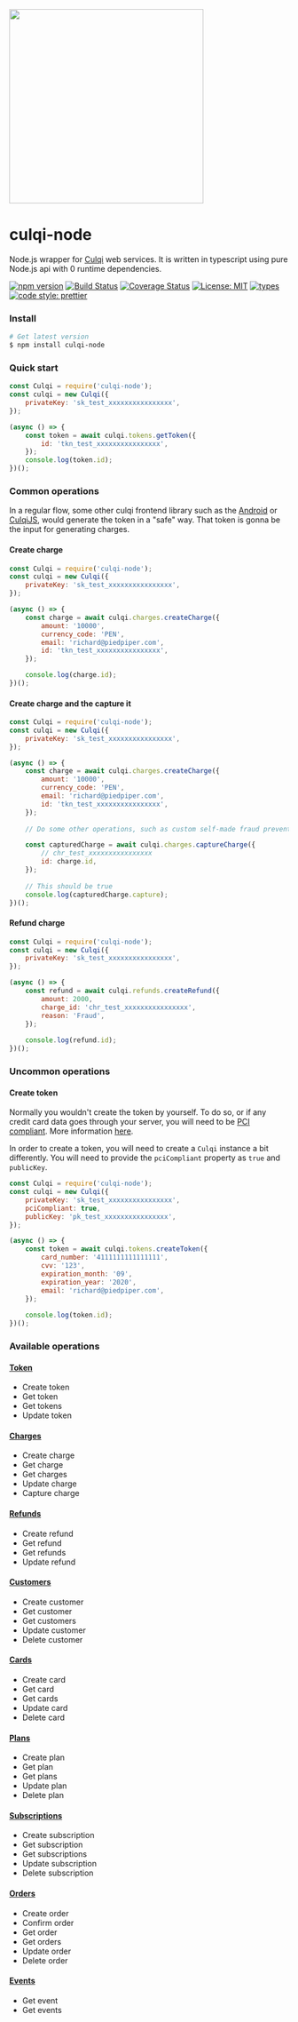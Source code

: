 <img src="https://raw.githubusercontent.com/giwiro/culqi-node/feature/v2/assets/culqi.jpg" width="350" />

# culqi-node
Node.js wrapper for [Culqi](https://www.culqi.com/) web services. It is written in typescript using pure Node.js api with 0 runtime dependencies.

[![npm version](https://badge.fury.io/js/culqi-node.svg)](https://badge.fury.io/js/culqi-node)
[![Build Status](https://travis-ci.org/giwiro/culqi-node.svg?branch=master)](https://travis-ci.org/giwiro/culqi-node)
[![Coverage Status](https://coveralls.io/repos/github/giwiro/culqi-node/badge.svg?branch=master)](https://coveralls.io/github/giwiro/culqi-node?branch=master)
[![License: MIT](https://img.shields.io/badge/License-MIT-blue.svg)](https://opensource.org/licenses/MIT)
[![types](https://img.shields.io/npm/types/culqi-node)]()
[![code style: prettier](https://img.shields.io/badge/code_style-prettier-ff69b4.svg)](https://github.com/prettier/prettier)

### Install
```sh
# Get latest version
$ npm install culqi-node
```

### Quick start
```javascript
const Culqi = require('culqi-node');
const culqi = new Culqi({
    privateKey: 'sk_test_xxxxxxxxxxxxxxxx',
});

(async () => {
    const token = await culqi.tokens.getToken({
        id: 'tkn_test_xxxxxxxxxxxxxxxx',
    });
    console.log(token.id);
})();
```

### Common operations
In a regular flow, some other culqi frontend library such as the [Android](https://github.com/culqi/culqi-android) or 
[CulqiJS](https://www.culqi.com/docs/#/pagos/js), would generate the token in a "safe" way. That token is gonna be
the input for generating charges.

#### Create charge

```javascript
const Culqi = require('culqi-node');
const culqi = new Culqi({
    privateKey: 'sk_test_xxxxxxxxxxxxxxxx',
});

(async () => {
    const charge = await culqi.charges.createCharge({
        amount: '10000',
        currency_code: 'PEN',
        email: 'richard@piedpiper.com',
        id: 'tkn_test_xxxxxxxxxxxxxxxx',
    });

    console.log(charge.id);
})();
```

#### Create charge and the capture it

```javascript
const Culqi = require('culqi-node');
const culqi = new Culqi({
    privateKey: 'sk_test_xxxxxxxxxxxxxxxx',
});

(async () => {
    const charge = await culqi.charges.createCharge({
        amount: '10000',
        currency_code: 'PEN',
        email: 'richard@piedpiper.com',
        id: 'tkn_test_xxxxxxxxxxxxxxxx',
    });
    
    // Do some other operations, such as custom self-made fraud prevention

    const capturedCharge = await culqi.charges.captureCharge({
        // chr_test_xxxxxxxxxxxxxxxx
        id: charge.id,
    });
    
    // This should be true
    console.log(capturedCharge.capture);
})();
```

#### Refund charge

```javascript
const Culqi = require('culqi-node');
const culqi = new Culqi({
    privateKey: 'sk_test_xxxxxxxxxxxxxxxx',
});

(async () => {
    const refund = await culqi.refunds.createRefund({
        amount: 2000,
        charge_id: 'chr_test_xxxxxxxxxxxxxxxx',
        reason: 'Fraud',
    });
    
    console.log(refund.id);
})();
```

### Uncommon operations

#### Create token
Normally you wouldn't create the token by yourself. To do so, or if any credit card data 
goes through your server, you will need to
be [PCI compliant](https://www.pcisecuritystandards.org/documents/PCI-DSS-v3_2-SAQ-D_Merchant-rev1_1.pdf?agreement=true&time=1508189914058).
More information [here](https://culqi.zendesk.com/hc/es/articles/360024196973--Por-qu%C3%A9-me-aparece-el-siguiente-mensaje-Tu-c%C3%B3digo-de-comercio-no-est%C3%A1-autorizado-para-hacer-este-tipo-de-operaciones-PCI-).

In order to create a token, you will need to create a `Culqi` instance a bit differently.
You will need to provide the `pciCompliant` property as `true` and `publicKey`.

```javascript
const Culqi = require('culqi-node');
const culqi = new Culqi({
    privateKey: 'sk_test_xxxxxxxxxxxxxxxx',
    pciCompliant: true,
    publicKey: 'pk_test_xxxxxxxxxxxxxxxx',
});

(async () => {
    const token = await culqi.tokens.createToken({
        card_number: '4111111111111111',
        cvv: '123',
        expiration_month: '09',
        expiration_year: '2020',
        email: 'richard@piedpiper.com',
    });
    
    console.log(token.id);
})();
```


### Available operations

#### [Token](https://www.culqi.com/api/#/tokens)

- Create token
- Get token
- Get tokens
- Update token

#### [Charges](https://www.culqi.com/api/#/cargos)

- Create charge
- Get charge
- Get charges
- Update charge
- Capture charge

#### [Refunds](https://www.culqi.com/api/#/devoluciones)

- Create refund
- Get refund
- Get refunds
- Update refund

#### [Customers](https://www.culqi.com/api/#/clientes)

- Create customer
- Get customer
- Get customers
- Update customer
- Delete customer

#### [Cards](https://www.culqi.com/api/#/tarjetas)

- Create card
- Get card
- Get cards
- Update card
- Delete card

#### [Plans](https://www.culqi.com/api/#/planes)

- Create plan
- Get plan
- Get plans
- Update plan
- Delete plan

#### [Subscriptions](https://www.culqi.com/api/#/suscripciones)

- Create subscription
- Get subscription
- Get subscriptions
- Update subscription
- Delete subscription

#### [Orders](https://www.culqi.com/api/#/ordenes)

- Create order
- Confirm order
- Get order
- Get orders
- Update order
- Delete order

#### [Events](https://www.culqi.com/api/#/eventos)

- Get event
- Get events
